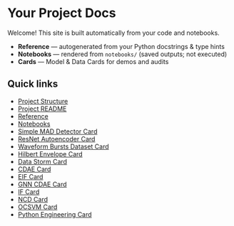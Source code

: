 # Your Project Docs

Welcome! This site is built automatically from your code and notebooks.

- **Reference** — autogenerated from your Python docstrings & type hints  
- **Notebooks** — rendered from `notebooks/` (saved outputs; not executed)  
- **Cards** — Model & Data Cards for demos and audits

## Quick links
- [Project Structure](guide/project-structure.md)
- [Project README](guide/readme.md)
- [Reference](reference/index.md)
- [Notebooks](notebooks/index.md)
- [Simple MAD Detector Card](cards/mad-detector.md)
- [ResNet Autoencoder Card](cards/resnet-autoencoder.md)
- [Waveform Bursts Dataset Card](cards/waveform-bursts-dataset.md)
- [Hilbert Envelope Card](cards/model-card-hilbert-envelope.md)
- [Data Storm Card](cards/data-card-storm-sim.md)
- [CDAE Card](cards/model-card-cdae.md)
- [EIF Card](cards/model-card-extended-isolation-forest.md)
- [GNN CDAE Card](cards/model-card-graph-cdae.md)
- [IF Card](cards/model-card-isolation-forest.md)
- [NCD Card](cards/model-card-ncd.md)
- [OCSVM Card](cards/model-card-ocsvm.md)
- [Python Engineering Card](cards/python-engineering-playbook.md)


